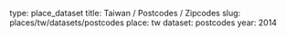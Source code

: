 type: place_dataset
title: Taiwan / Postcodes / Zipcodes
slug: places/tw/datasets/postcodes
place: tw
dataset: postcodes
year: 2014
